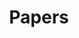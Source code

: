 ---
title: "Papers"
aliases: /archive/
description: "This paper propose a framework, called  MicroMiner, a microservices identification approach that is based on static-relationship analyses between code elements as well as semantic analyses of the source code. It is relies on machine learning (ML) techniques"
---